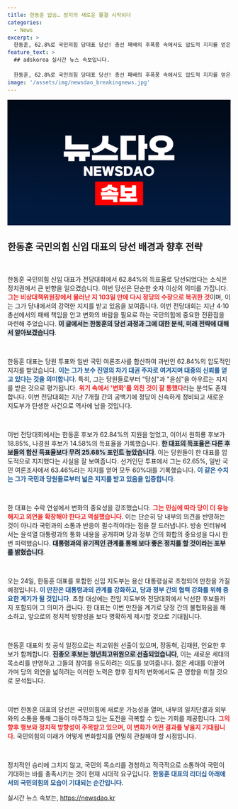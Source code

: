 ```yaml
---
title: 한동훈 압승… 정치의 새로운 물결 시작되다
categories:
  - News
excerpt: >
  한동훈, 62.8%로 국민의힘 당대표 당선! 총선 패배의 후폭풍 속에서도 압도적 지지를 얻은 그는 변화를 강조하며 대권 주자로서의 입지를 다졌다. 윤석열 대통령과의 화합을 다짐한 한 대표의 첫 행보에 귀추가 주목된다.
feature_text: >
  ## adskorea 실시간 뉴스 속보입니다.

  한동훈, 62.8%로 국민의힘 당대표 당선! 총선 패배의 후폭풍 속에서도 압도적 지지를 얻은 그는 변화를 강조하며 대권 주자로서의 입지를 다졌다. 윤석열 대통령과의 화합을 다짐한 한 대표의 첫 행보에 귀추가 주목된다.
image: '/assets/img/newsdao_breakingnews.jpg'
---
```


<p><img src="/assets/img/newsdao_breakingnews.jpg" alt="adskorea 속보" /></p>

<h2 data-ke-size="size26">한동훈 국민의힘 신임 대표의 당선 배경과 향후 전략</h2>

<p data-ke-size="size16">&nbsp;</p>

<p>한동훈 국민의힘 신임 대표가 전당대회에서 62.84%의 득표율로 당선되었다는 소식은 정치권에서 큰 반향을 일으켰습니다. 이번 당선은 단순한 숫자 이상의 의미를 가집니다. <b><span style="color: #ee2323;">그는 비상대책위원장에서 물러난 지 103일 만에 다시 정당의 수장으로 복귀한 것</span></b>이며, 이는 그가 당내에서의 강력한 지지를 받고 있음을 보여줍니다. 이번 전당대회는 지난 4·10 총선에서의 패배 책임을 안고 변화의 바람을 필요로 하는 국민의힘에 중요한 전환점을 마련해 주었습니다. <b><span style="background-color: #21538527;">이 글에서는 한동훈의 당선 과정과 그에 대한 분석, 미래 전략에 대해서 알아보겠습니다</span></b>.</p>

<p data-ke-size="size16">&nbsp;</p>

<p>한동훈 대표는 당원 투표와 일반 국민 여론조사를 합산하여 과반인 62.84%의 압도적인 지지를 받았습니다. <b><span style="color: #1a5490;">이는 그가 보수 진영의 차기 대권 주자로 여겨지며 대중의 신뢰를 얻고 있다는 것을 의미합니다</span></b>. 특히, 그는 당원들로부터 "당심"과 "윤심"을 아우르는 지지를 받은 것으로 평가됩니다. <b><span style="color: #ee2323;">위기 속에서 '변화'를 외친 것이 잘 통했다</span></b>라는 분석도 존재합니다. 이번 전당대회는 지난 7개월 간의 공백기에 정당이 신속하게 정비되고 새로운 지도부가 탄생한 사건으로 역사에 남을 것입니다. </p>

<p data-ke-size="size16">&nbsp;</p>

<p>이번 전당대회에서는 한동훈 후보가 62.84%의 지원을 얻었고, 이어서 원희룡 후보가 18.85%, 나경원 후보가 14.58%의 득표율을 기록했습니다. <b><span style="background-color: #21538527;">한 대표의 득표율은 다른 후보들의 합산 득표율보다 무려 25.68% 포인트 높았습니다</span></b>. 이는 당원들이 한 대표를 압도적으로 지지했다는 사실을 잘 보여줍니다. 선거인단 투표에서 그는 62.65%, 일반 국민 여론조사에서 63.46%라는 지지를 얻어 모두 60%대를 기록했습니다. <b><span style="color: #1a5490;">이 같은 수치는 그가 국민과 당원들로부터 넓은 지지를 받고 있음을 입증합니다</span></b>.</p>

<p data-ke-size="size16">&nbsp;</p>

<p>한 대표는 수락 연설에서 변화의 중요성을 강조했습니다. <b><span style="color: #ee2323;">그는 민심에 따라 당이 더 유능해지고 외연을 확장해야 한다고 역설했습니다</span></b>. 이는 단순히 당 내부의 의견을 반영하는 것이 아니라 국민과의 소통과 반응이 필수적이라는 점을 잘 드러냅니다. 방송 인터뷰에서는 윤석열 대통령과의 통화 내용을 공개하며 당과 정부 간의 화합의 중요성을 다시 한번 피력했습니다. <b><span style="background-color: #21538527;">대통령과의 유기적인 관계를 통해 보다 좋은 정치를 할 것이라는 포부를 밝혔습니다</span></b>.</p>

<p data-ke-size="size16">&nbsp;</p>

<p>오는 24일, 한동훈 대표를 포함한 신임 지도부는 용산 대통령실로 초청되어 만찬을 가질 예정입니다. <b><span style="color: #1a5490;">이 만찬은 대통령과의 관계를 강화하고, 당과 정부 간의 협력 강화를 위해 중요한 계기가 될 것입니다</span></b>. 초청 대상에는 전임 지도부와 전당대회에서 낙선한 후보들까지 포함되어 그 의미가 큽니다. 한 대표는 이번 만찬을 계기로 당정 간의 불협화음을 해소하고, 앞으로의 정치적 방향성을 보다 명확하게 제시할 것으로 기대됩니다.</p>

<p data-ke-size="size16">&nbsp;</p>

<p>한동훈 대표의 첫 공식 일정으로는 최고위원 선출이 있으며, 장동혁, 김재원, 인요한 후보가 함께합니다. <b><span style="background-color: #21538527;">진종오 후보는 청년최고위원으로 선출되었습니다</span></b>, 이는 새로운 세대의 목소리를 반영하고 그들의 참여를 유도하려는 의도를 보여줍니다. 젊은 세대를 이끌어 가며 당의 외연을 넓히려는 이러한 노력은 향후 정치적 변화에서도 큰 영향을 미칠 것으로 분석됩니다.</p>

<p data-ke-size="size16">&nbsp;</p>

<p>이번 한동훈 대표의 당선은 국민의힘에 새로운 가능성을 열며, 내부의 일치단결과 외부와의 소통을 통해 그들이 마주하고 있는 도전을 극복할 수 있는 기회를 제공합니다. <b><span style="color: #ee2323;">그의 향후 행보와 정치적 방향성이 주목받고 있으며, 이 변화가 어떤 결과를 낳을지 기대됩니다</span></b>. 국민의힘의 미래가 어떻게 변화할지를 면밀히 관찰해야 할 시점입니다. </p>

<p data-ke-size="size16">&nbsp;</p>

<p>정치적인 승리에 그치지 않고, 국민의 목소리를 경청하고 적극적으로 소통하여 국민이 기대하는 바를 충족시키는 것이 현재 시대적 요구입니다. <b><span style="color: #1a5490;">한동훈 대표의 리더십 아래에서의 국민의힘의 모습이 기대되는 순간입니다</span></b>.</p>
실시간 뉴스 속보는, <a href="https://newsdao.kr" rel="dofollow">https://newsdao.kr</a>


